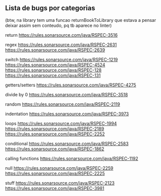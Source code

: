 ## Lista de bugs por categorias
(btw, na library tem uma funcao returnBookToLibrary que estava a pensar deixar assim sem conteudo, pq tb aparece no linter)

return
https://rules.sonarsource.com/java/RSPEC-3516


regex
https://rules.sonarsource.com/java/RSPEC-2631
https://rules.sonarsource.com/java/RSPEC-2639

switch
https://rules.sonarsource.com/java/RSPEC-1219
https://rules.sonarsource.com/java/RSPEC-4524
https://rules.sonarsource.com/java/RSPEC-128
https://rules.sonarsource.com/java/RSPEC-131

getters/setters
https://rules.sonarsource.com/java/RSPEC-4275

divide by 0
https://rules.sonarsource.com/java/RSPEC-3518

random
https://rules.sonarsource.com/java/RSPEC-2119

indentation
https://rules.sonarsource.com/java/RSPEC-3973

loops
https://rules.sonarsource.com/java/RSPEC-1994
https://rules.sonarsource.com/java/RSPEC-2189
https://rules.sonarsource.com/java/RSPEC-2252

conditional
https://rules.sonarsource.com/java/RSPEC-2583
https://rules.sonarsource.com/java/RSPEC-1862

calling functions
https://rules.sonarsource.com/java/RSPEC-1192

null
https://rules.sonarsource.com/java/RSPEC-2259
https://rules.sonarsource.com/java/RSPEC-2225

stuff
https://rules.sonarsource.com/java/RSPEC-2123
https://rules.sonarsource.com/java/RSPEC-3981